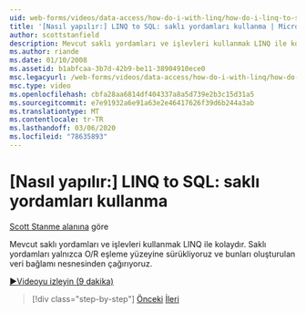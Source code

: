 ```yaml
---
uid: web-forms/videos/data-access/how-do-i-with-linq/how-do-i-linq-to-sql-using-stored-procedures
title: '[Nasıl yapılır:] LINQ to SQL: saklı yordamları kullanma | Microsoft Docs'
author: scottstanfield
description: Mevcut saklı yordamları ve işlevleri kullanmak LINQ ile kolaydır. Saklı yordamları O/R eşleme yüzeyine sürükleyeceğiz ve onları ge... ' dan çağırıyoruz.
ms.author: riande
ms.date: 01/10/2008
ms.assetid: b1abfcaa-3b7d-42b9-be11-38904910ece0
msc.legacyurl: /web-forms/videos/data-access/how-do-i-with-linq/how-do-i-linq-to-sql-using-stored-procedures
msc.type: video
ms.openlocfilehash: cbfa28aa6814df404337a8a5d739e2b3c15d31a5
ms.sourcegitcommit: e7e91932a6e91a63e2e46417626f39d6b244a3ab
ms.translationtype: MT
ms.contentlocale: tr-TR
ms.lasthandoff: 03/06/2020
ms.locfileid: "78635893"
---
```

# <a name="how-do-i-linq-to-sql-using-stored-procedures"></a>[Nasıl yapılır:] LINQ to SQL: saklı yordamları kullanma

[Scott Stanme alanına](https://github.com/scottstanfield) göre

Mevcut saklı yordamları ve işlevleri kullanmak LINQ ile kolaydır. Saklı yordamları yalnızca O/R eşleme yüzeyine sürükliyoruz ve bunları oluşturulan veri bağlamı nesnesinden çağırıyoruz.

[&#9654;Videoyu izleyin (9 dakika)](https://channel9.msdn.com/Blogs/ASP-NET-Site-Videos/how-do-i-linq-to-sql-using-stored-procedures)

> [!div class="step-by-step"]
> [Önceki](how-do-i-linq-to-sql-custom-linqdatasource.md)
> [İleri](how-do-i-linq-to-sql-updating-with-stored-procedures.md)
